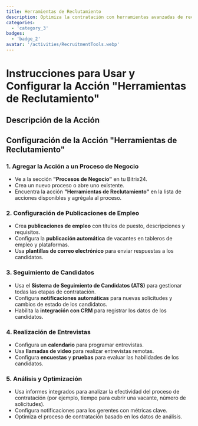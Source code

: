 ```yaml
---
title: Herramientas de Reclutamiento
description: Optimiza la contratación con herramientas avanzadas de reclutamiento y seguimiento de candidatos.
categories: 
  - 'category_3'
badges: 
  - 'badge_2'
avatar: '/activities/RecruitmentTools.webp'
---
```

# Instrucciones para Usar y Configurar la Acción "Herramientas de Reclutamiento"

## Descripción de la Acción

## **Configuración de la Acción "Herramientas de Reclutamiento"**

### 1. Agregar la Acción a un Proceso de Negocio
- Ve a la sección **"Procesos de Negocio"** en tu Bitrix24.
- Crea un nuevo proceso o abre uno existente.
- Encuentra la acción **"Herramientas de Reclutamiento"** en la lista de acciones disponibles y agrégala al proceso.

### 2. Configuración de Publicaciones de Empleo
- Crea **publicaciones de empleo** con títulos de puesto, descripciones y requisitos.
- Configura la **publicación automática** de vacantes en tableros de empleo y plataformas.
- Usa **plantillas de correo electrónico** para enviar respuestas a los candidatos.

### 3. Seguimiento de Candidatos
- Usa el **Sistema de Seguimiento de Candidatos (ATS)** para gestionar todas las etapas de contratación.
- Configura **notificaciones automáticas** para nuevas solicitudes y cambios de estado de los candidatos.
- Habilita la **integración con CRM** para registrar los datos de los candidatos.

### 4. Realización de Entrevistas
- Configura un **calendario** para programar entrevistas.
- Usa **llamadas de video** para realizar entrevistas remotas.
- Configura **encuestas** y **pruebas** para evaluar las habilidades de los candidatos.

### 5. Análisis y Optimización
- Usa informes integrados para analizar la efectividad del proceso de contratación (por ejemplo, tiempo para cubrir una vacante, número de solicitudes).
- Configura notificaciones para los gerentes con métricas clave.
- Optimiza el proceso de contratación basado en los datos de análisis.